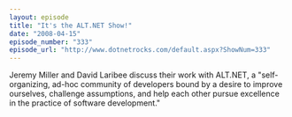 ```yaml
---
layout: episode
title: "It's the ALT.NET Show!"
date: "2008-04-15"
episode_number: "333"
episode_url: "http://www.dotnetrocks.com/default.aspx?ShowNum=333"
---
```


Jeremy Miller and David Laribee discuss their work with ALT.NET, a "self-organizing, ad-hoc community of developers bound by a desire to improve ourselves, challenge assumptions, and help each other pursue excellence in the practice of software development."
